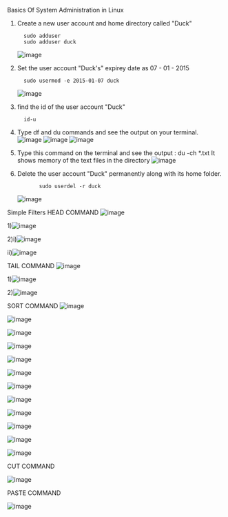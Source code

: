 
Basics Of System Administration in Linux

1) Create a new user account and home directory called "Duck"
   
         sudo adduser
         sudo adduser duck
   ![image](https://github.com/Sharath15eUR/SivanithishRK/assets/79641980/108501f1-54bf-4abf-8c18-a2e026e7a30d)



2) Set the user account "Duck's" expirey date as 07 - 01 - 2015
   
         sudo usermod -e 2015-01-07 duck
   ![image](https://github.com/Sharath15eUR/SivanithishRK/assets/79641980/26a60822-556b-4d01-9147-cb97d5384881)

         



         

3) find the id of the user account "Duck"
   
         id-u

4) Type df and du commands and see the output on your terminal.
             ![image](https://github.com/Sharath15eUR/SivanithishRK/assets/79641980/a4d569fa-a3f2-4656-b267-f74e15fbf541)
             ![image](https://github.com/Sharath15eUR/SivanithishRK/assets/79641980/a5bd3ef7-7bf6-47ff-bc86-63a4a80019bd)
             ![image](https://github.com/Sharath15eUR/SivanithishRK/assets/79641980/f5affff7-ebe4-470b-9adf-6c3e4f400a77)


          

         
         

        

5) Type this command on the terminal and see the output :
   du -ch *.txt
        It shows  memory of the text files in the directory
        ![image](https://github.com/Sharath15eUR/SivanithishRK/assets/79641980/9dbf2c8c-5348-4a2d-a6cd-dee6d125261f)


6) Delete the user account "Duck" permanently along with its home folder.

              sudo userdel -r duck
   ![image](https://github.com/Sharath15eUR/SivanithishRK/assets/79641980/ae8274ec-75d6-4761-88f7-de3f7f24db28)


Simple Filters
HEAD COMMAND
![image](https://github.com/Sharath15eUR/SivanithishRK/assets/79641980/a2500301-3411-42cc-b6f2-0d8b9de26140)


1)![image](https://github.com/Sharath15eUR/SivanithishRK/assets/79641980/52b6765e-ed2c-4d02-902d-cef2519cd312)

2)i)![image](https://github.com/Sharath15eUR/SivanithishRK/assets/79641980/b0bcbb6a-62b8-4de2-8045-d01cb076caf5)

ii)![image](https://github.com/Sharath15eUR/SivanithishRK/assets/79641980/7f2067ce-b946-4099-bd5f-df523624c0be)






TAIL COMMAND
![image](https://github.com/Sharath15eUR/SivanithishRK/assets/79641980/011ea5af-b6d4-4d26-9234-f071beee03a6)

1)![image](https://github.com/Sharath15eUR/SivanithishRK/assets/79641980/3aa90bfa-d196-46a6-a14b-dc9a62ea65c1)

2)![image](https://github.com/Sharath15eUR/SivanithishRK/assets/79641980/4c6ac1b5-b8c5-4a63-bbb7-e7717bcb5e59)





SORT COMMAND
![image](https://github.com/Sharath15eUR/SivanithishRK/assets/79641980/7cf2db96-7eaa-4451-b18a-80e1a0669f1d)

![image](https://github.com/Sharath15eUR/SivanithishRK/assets/79641980/fa4c5c56-80e5-4ea2-ab29-4fa40b01d53c)

![image](https://github.com/Sharath15eUR/SivanithishRK/assets/79641980/d08af366-ec43-418e-b756-3d22cf7008c5)

![image](https://github.com/Sharath15eUR/SivanithishRK/assets/79641980/3d44a45d-d1e2-406f-932e-695c273c919b)


![image](https://github.com/Sharath15eUR/SivanithishRK/assets/79641980/802b9286-267b-4083-9da3-110545ea6edc)

![image](https://github.com/Sharath15eUR/SivanithishRK/assets/79641980/85e4f842-ba60-42d9-94f7-a2f9fca8ccc8)


![image](https://github.com/Sharath15eUR/SivanithishRK/assets/79641980/84ff04ce-8757-4ced-809e-a7d4ad90a473)

![image](https://github.com/Sharath15eUR/SivanithishRK/assets/79641980/72275397-2deb-4f62-9476-2d027f82071b)

![image](https://github.com/Sharath15eUR/SivanithishRK/assets/79641980/f732c1d2-32e4-4651-b91a-7867a03d4399)

![image](https://github.com/Sharath15eUR/SivanithishRK/assets/79641980/a9b5c8d2-0cc4-4b2a-be6a-6a3b9a2757f9)

![image](https://github.com/Sharath15eUR/SivanithishRK/assets/79641980/78a0719f-b47f-41e6-9496-0121ca5734cb)

![image](https://github.com/Sharath15eUR/SivanithishRK/assets/79641980/c895d0ae-09e9-4eed-8737-a47fa38072a7)










CUT COMMAND

![image](https://github.com/Sharath15eUR/SivanithishRK/assets/79641980/ce26a14a-b19b-4c6a-ac71-4c23c2d3b3ca)



PASTE COMMAND

![image](https://github.com/Sharath15eUR/SivanithishRK/assets/79641980/a819a9ea-413a-406b-84fe-b4f75f6cda75)






         



             
